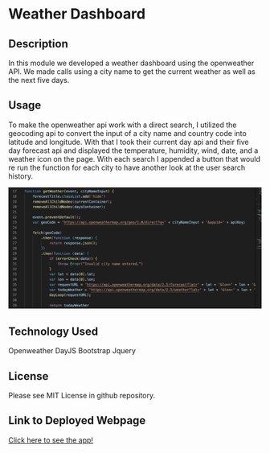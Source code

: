 # Weather Dashboard

## Description

In this module we developed a weather dashboard using the openweather API. We made calls using a city name to get the current weather as well as the next five days.

## Usage

To make the openweather api work with a direct search, I utilized the geocoding api to convert the input of a city name and country code into latitude and longitude. With that I took their current day api and their five day forecast api and displayed the temperature, humidity, wind, date, and a weather icon on the page. With each search I appended a button that would re run the function for each city to have another look at the user search history. 

![screenshot of geocode](./assets/images/Screen%20Shot%202023-01-10%20at%2012.47.01%20AM.png)

## Technology Used

Openweather
DayJS
Bootstrap
Jquery

## License

Please see MIT License in github repository.

## Link to Deployed Webpage

[Click here to see the app!](https://msaylorphila.github.io/msaylor-weatherapp-mod06/)

